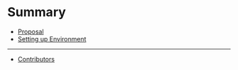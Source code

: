 # Summary


- [Proposal](./proposal.md)
- [Setting up Environment](./setup-env.md)


---------------

- [Contributors](./misc/contributors.md)